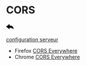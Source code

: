 # CORS

[![](../../screenshots/other/Go-back.png)](README.md)

[configuration serveur](../appendix/server.md)

- Firefox [CORS Everywhere](https://addons.mozilla.org/fr/firefox/addon/cors-everywhere/)
- Chrome [CORS Everywhere](https://chrome.google.com/webstore/detail/allow-cors-access-control/lhobafahddgcelffkeicbaginigeejlf)
